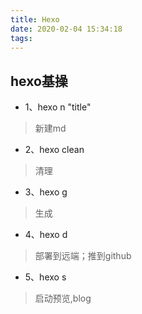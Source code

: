 ```yaml
---
title: Hexo
date: 2020-02-04 15:34:18
tags:
---
```



## hexo基操

* 1、hexo n "title" 			
>新建md
* 2、hexo clean		
>清理
* 3、hexo g
>生成
* 4、hexo d 			
>部署到远端；推到github
* 5、hexo s 
>启动预览,blog

